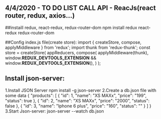 ## 4/4/2020 - TO DO LIST CALL API - ReacJs(react router, redux, axios...)
	
##instaill redux, react-redux, redux-router-dom
	npm install redux react-redux redux-router-dom
	
##Config index.js file(create store):
import { createStore, compose, applyMiddleware } from 'redux';
import thunk from 'redux-thunk';
const store = createStore(
    appReducers,
    compose(
        applyMiddleware(thunk),
        window.__REDUX_DEVTOOLS_EXTENSION__ && window.__REDUX_DEVTOOLS_EXTENSION__(),
    )
);


## Install json-server:
1.Install JSON Server
	npm install -g json-server
2.Create a db.json file with some data
	{
	  "products": [
		{
		  "id": 1,
		  "name": "XS MAXx",
		  "price": "199",
		  "status": true
		},
		{
		  "id": 2,
		  "name": "XS MAXx",
		  "price": "2000",
		  "status": false
		},
		{
		  "id": 3,
		  "name": "Iphone 6 plus",
		  "price": "160",
		  "status": ""
		}
	  ]
	}
3.Start Json-server:
	json-server --watch db.json
	


